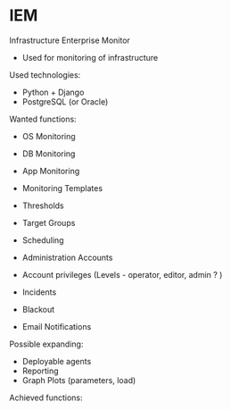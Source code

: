 # IEM
Infrastructure Enterprise Monitor

  - Used for monitoring of infrastructure

Used technologies:
  - Python + Django
  - PostgreSQL (or Oracle)

Wanted functions:
  - OS Monitoring
  - DB Monitoring
  - App Monitoring
  
  - Monitoring Templates
  - Thresholds
  - Target Groups
  - Scheduling
  - Administration Accounts
  - Account privileges (Levels - operator, editor, admin ? )
  - Incidents
  - Blackout
  - Email Notifications

Possible expanding:
  - Deployable agents
  - Reporting
  - Graph Plots (parameters, load)
  
  Achieved functions:
